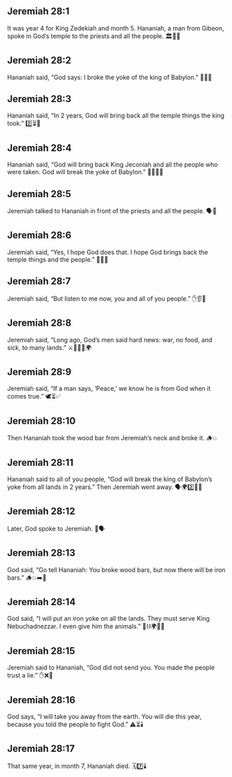 ## Jeremiah 28:1
It was year 4 for King Zedekiah and month 5. Hananiah, a man from Gibeon, spoke in God’s temple to the priests and all the people. 🏛️👑👥
## Jeremiah 28:2
Hananiah said, “God says: I broke the yoke of the king of Babylon.” 💬🔗💥
## Jeremiah 28:3
Hananiah said, “In 2 years, God will bring back all the temple things the king took.” 2️⃣⏳🏺
## Jeremiah 28:4
Hananiah said, “God will bring back King Jeconiah and all the people who were taken. God will break the yoke of Babylon.” 👑👥🔗💥
## Jeremiah 28:5
Jeremiah talked to Hananiah in front of the priests and all the people. 🗣️👥
## Jeremiah 28:6
Jeremiah said, “Yes, I hope God does that. I hope God brings back the temple things and the people.” 🙏🏺👥
## Jeremiah 28:7
Jeremiah said, “But listen to me now, you and all of you people.” ✋👂👥
## Jeremiah 28:8
Jeremiah said, “Long ago, God’s men said hard news: war, no food, and sick, to many lands.” ⚔️🍞❌🤒🌍
## Jeremiah 28:9
Jeremiah said, “If a man says, ‘Peace,’ we know he is from God when it comes true.” 🕊️⏳✅
## Jeremiah 28:10
Then Hananiah took the wood bar from Jeremiah’s neck and broke it. 🪵💥
## Jeremiah 28:11
Hananiah said to all of you people, “God will break the king of Babylon’s yoke from all lands in 2 years.” Then Jeremiah went away. 🗣️🌍2️⃣🚶‍♂️
## Jeremiah 28:12
Later, God spoke to Jeremiah. 🌟🗣️
## Jeremiah 28:13
God said, “Go tell Hananiah: You broke wood bars, but now there will be iron bars.” 🪵💥➡️🧲
## Jeremiah 28:14
God said, “I will put an iron yoke on all the lands. They must serve King Nebuchadnezzar. I even give him the animals.” 🧲⛓️🌍👑🐂
## Jeremiah 28:15
Jeremiah said to Hananiah, “God did not send you. You made the people trust a lie.” ✋❌🤥
## Jeremiah 28:16
God says, “I will take you away from the earth. You will die this year, because you told the people to fight God.” ⚠️⏳🕯️
## Jeremiah 28:17
That same year, in month 7, Hananiah died. 🗓️7️⃣🕯️
